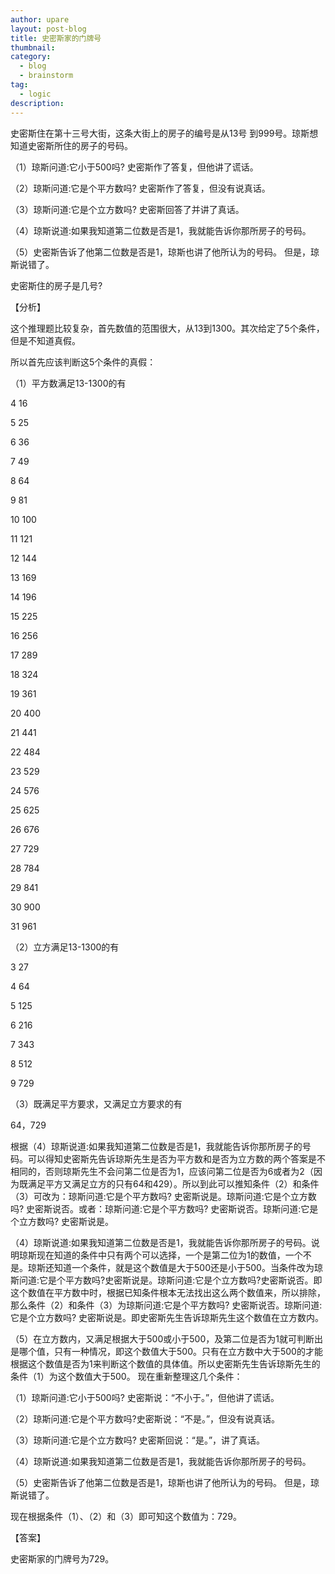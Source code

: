 ```yaml
---
author: upare
layout: post-blog
title: 史密斯家的门牌号
thumbnail:
category:
  - blog
  - brainstorm
tag:
  - logic
description: 
---
```

史密斯住在第十三号大街，这条大街上的房子的编号是从13号 到999号。琼斯想知道史密斯所住的房子的号码。

（1）琼斯问道:它小于500吗? 史密斯作了答复，但他讲了谎话。

（2）琼斯问道:它是个平方数吗? 史密斯作了答复，但没有说真话。

（3）琼斯问道:它是个立方数吗? 史密斯回答了并讲了真话。

（4）琼斯说道:如果我知道第二位数是否是1，我就能告诉你那所房子的号码。

（5）史密斯告诉了他第二位数是否是1，琼斯也讲了他所认为的号码。 但是，琼斯说错了。

史密斯住的房子是几号?

【分析】

这个推理题比较复杂，首先数值的范围很大，从13到1300。其次给定了5个条件，但是不知道真假。

所以首先应该判断这5个条件的真假：

（1）平方数满足13-1300的有

4 16

5 25

6 36

7 49

8 64

9 81

10 100

11 121

12 144

13 169

14 196

15 225

16 256

17 289

18 324

19 361

20 400

21 441

22 484

23 529

24 576

25 625

26 676

27 729

28 784

29 841

30 900

31 961

（2）立方满足13-1300的有

3 27

4 64

5 125

6 216

7 343

8 512

9 729

（3）既满足平方要求，又满足立方要求的有

64，729

根据（4）琼斯说道:如果我知道第二位数是否是1，我就能告诉你那所房子的号码。可以得知史密斯先告诉琼斯先生是否为平方数和是否为立方数的两个答案是不相同的，否则琼斯先生不会问第二位是否为1，应该问第二位是否为6或者为2（因为既满足平方又满足立方的只有64和429）。所以到此可以推知条件（2）和条件（3）可改为：琼斯问道:它是个平方数吗? 史密斯说是。琼斯问道:它是个立方数吗? 史密斯说否。或者：琼斯问道:它是个平方数吗? 史密斯说否。琼斯问道:它是个立方数吗? 史密斯说是。

（4）琼斯说道:如果我知道第二位数是否是1，我就能告诉你那所房子的号码。说明琼斯现在知道的条件中只有两个可以选择，一个是第二位为1的数值，一个不是。琼斯还知道一个条件，就是这个数值是大于500还是小于500。当条件改为琼斯问道:它是个平方数吗?史密斯说是。琼斯问道:它是个立方数吗?史密斯说否。即这个数值在平方数中时，根据已知条件根本无法找出这么两个数值来，所以排除，那么条件（2）和条件（3）为琼斯问道:它是个平方数吗? 史密斯说否。琼斯问道:它是个立方数吗? 史密斯说是。即史密斯先生告诉琼斯先生这个数值在立方数内。

（5）在立方数内，又满足根据大于500或小于500，及第二位是否为1就可判断出是哪个值，只有一种情况，即这个数值大于500。只有在立方数中大于500的才能根据这个数值是否为1来判断这个数值的具体值。所以史密斯先生告诉琼斯先生的条件（1）为这个数值大于500。 现在重新整理这几个条件：

（1）琼斯问道:它小于500吗? 史密斯说：“不小于。”，但他讲了谎话。

（2）琼斯问道:它是个平方数吗?史密斯说：“不是。”，但没有说真话。

（3）琼斯问道:它是个立方数吗? 史密斯回说：“是。”，讲了真话。

（4）琼斯说道:如果我知道第二位数是否是1，我就能告诉你那所房子的号码。

（5）史密斯告诉了他第二位数是否是1，琼斯也讲了他所认为的号码。 但是，琼斯说错了。

现在根据条件（1）、（2）和（3）即可知这个数值为：729。

【答案】

史密斯家的门牌号为729。